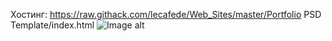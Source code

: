 Хостинг: https://raw.githack.com/lecafede/Web_Sites/master/Portfolio PSD Template/index.html
![Image alt](https://github.com/lecafede/Web_Sites/blob/master/Portfolio%20PSD%20Template/Portfolio_PSD_Template.png)
